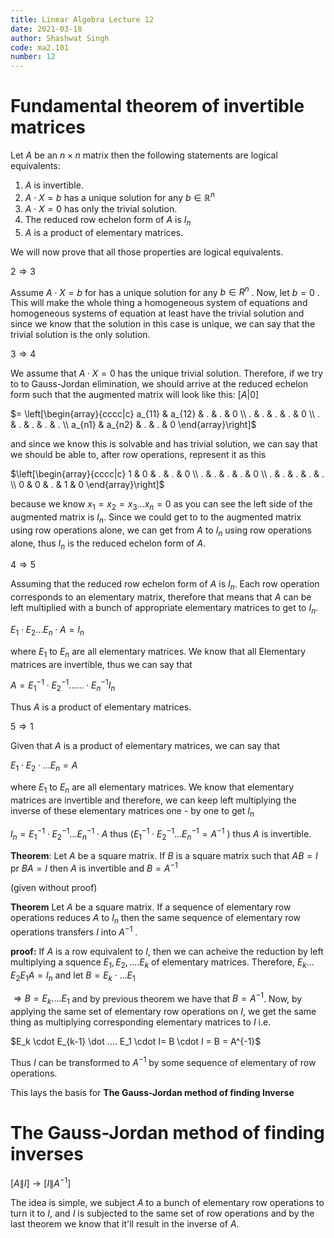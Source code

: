 ```yaml
---
title: Linear Algebra Lecture 12
date: 2021-03-18
author: Shashwat Singh
code: ma2.101
number: 12
---
```


# Fundamental theorem of invertible matrices

Let $A$ be an $n \times n$ matrix then the following statements are logical equivalents:
1. $A$ is invertible.
2. $A \cdot X = b$ has a unique solution for any $b \in \mathbb{R}^n$ 
3. $A \cdot X = 0$ has only the trivial solution.
4. The reduced row echelon form of $A$ is $I_n$ 
5. $A$ is a product of elementary matrices.

We will now prove that all those properties are logical equivalents.


$2 \Rightarrow 3$

Assume $A\cdot X = b$ for has a unique solution for any $b \in R^n$ . Now, let $b = 0$ . This will make the whole thing a homogeneous system of equations and homogeneous systems of equation at least have the trivial solution and since we know that the solution in this case is unique, we can say that the trivial solution is the only solution. 

$3 \Rightarrow 4$ 

We assume that $A \cdot X = 0$ has the unique trivial solution. 
Therefore, if we try to to Gauss-Jordan elimination, we should arrive at the reduced echelon form such that the augmented matrix will look like this: 
$[A | 0]$ 

$= \left[\begin{array}{cccc|c} a_{11} & a_{12} & . & . & 0 \\  . & . & . & . & 0   \\ . & . & . & . & . \\ a_{n1} & a_{n2} & . & . & 0 \end{array}\right]$ 

and since we know this is solvable and has trivial solution, we can say that we should be able to, after row operations, represent it as this 

$\left[\begin{array}{cccc|c} 1 & 0 & . & . & 0 \\  . & . & . & . & 0   \\ . & . & . & . & . \\ 0 & 0 & . & 1 & 0 \end{array}\right]$

because we know $x_1 = x_2 = x_3. .. x_n = 0$ 
as you can see the left side of the augmented matrix is $I_n$. Since we could get to to the augmented matrix using row operations alone, we can get from $A$ to $I_n$ using row operations alone, thus $I_n$ is the reduced echelon form of $A$.

$4 \Rightarrow 5$ 

Assuming that the reduced row echelon form of $A$ is $I_n$. Each row operation corresponds to an elementary matrix, therefore that means that $A$ can be left multiplied with a bunch of appropriate elementary matrices to get to $I_n$.

$E_1 \cdot E_2 … E_n \cdot A = I_n$ 

where $E_1$ to $E_n$ are all elementary matrices. We know that all Elementary matrices are invertible, thus we can say that 

$A = E_1^{-1} \cdot E_2^{-1} ...… \cdot E_n^{-1} I_n$

Thus $A$ is a product of elementary matrices. 

$5 \Rightarrow 1$

Given that $A$ is a product of elementary matrices, we can say that

$E_1 \cdot E_2 \cdot … E_n = A$ 

where $E_1$ to $E_n$ are all elementary matrices. We know that elementary matrices are invertible and therefore, we can keep left multiplying the inverse of these elementary matrices one - by one to get $I_n$ 

$I_n = E_1 ^{-1} \cdot  E_2^{-1} … E_n^{-1} \cdot A$
thus $(E_1^{-1} \cdot E_2^{-1} … E_n^{-1} = A^{-1}$ ) thus $A$ is invertible. 

__Theorem__: Let $A$ be a square matrix. If $B$ is a square matrix such that $AB = I$ pr $BA = I$ then $A$ is invertible and $B = A^{-1}$ 

(given without proof)

__Theorem__ Let $A$ be a square matrix. If a sequence of elementary row operations reduces $A$ to $I_n$ then the same sequence of elementary row operations transfers $I$ into $A^{-1}$ .

__proof:__ If $A$ is a row equivalent to $I$, then we can acheive the reduction by left multiplying a squence $E_1, E_2, .… E_k$ of elementary matrices. Therefore, 
$E_k… E_2 E_1 A = I_n$ and let $B = E_k \cdot … E_1$ 

$\Rightarrow B = E_k .… E_1$ and by previous theorem we have that $B = A^{-1}$. Now, by applying the same set of elementary row operations on $I$, we get the same thing as multiplying corresponding elementary matrices to $I$ i.e.

$E_k \cdot E_{k-1} \dot .… E_1 \cdot I= B \cdot I = B = A^{-1}$ 

Thus $I$ can be transformed to $A^{-1}$ by some sequence of elementary of row operations. 

This lays the basis for __The Gauss-Jordan method of finding Inverse__

# The Gauss-Jordan method of finding inverses

$[A \| I ] \rightarrow [I \| A^{-1}]$

The idea is simple, we subject $A$ to a bunch of elementary row operations to turn it to $I$, and $I$ is subjected to the same set of row operations and by the last theorem we know that it'll result in the inverse of $A$.


